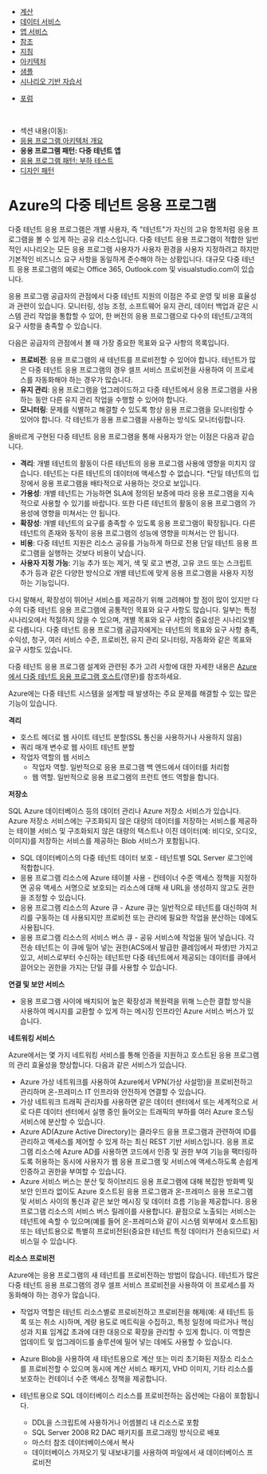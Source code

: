 ﻿<properties 
	pageTitle="Azure 계정 만들기" 
	description="계정 만들기" 
	authors="" 
	manager="wpickett" 
	editor="" 
	services="" 
	documentationCenter=".net"/>

<tags 
	ms.service="multiple" 
	ms.workload="na" 
	ms.tgt_pltfrm="na" 
	ms.devlang="dotnet" 
	ms.topic="article" 
	ms.date="11/11/2014" 
	ms.author="wpickett"/>


<div>
<div class="left-nav">
<div class="static-nav">
<ul>
<li class="menu-nodejs-compute"><a href="/ko-kr/develop/net/compute/">계산</a></li>
<li class="menu-nodejs-data"><a href="/ko-kr/develop/net/data/">데이터 서비스</a></li>
<li class="menu-nodejs-appservices"><a href="/ko-kr/develop/net/app-services/">앱 서비스</a></li>
<li><a href="/ko-kr/develop/net/reference/">참조</a></li>
<li><a href="/ko-kr/develop/net/guidance/">지침</a></li>
<li><a href="/ko-kr/develop/net/architecture/">아키텍처</a></li>
<li><a href="/ko-kr/develop/net/samples/">샘플</a></li>
<li><a href="/ko-kr/develop/net/end-to-end-Apps/">시나리오 기반 자습서</a></li>
</ul>
<ul class="links">
<li class="forum"><a href="/ko-kr/support/forums/">포럼</a></li>
</ul>
</div>
<div class="floating-nav jump-to"><br />
<ul>
<li>섹션 내용(이동):</li>
<li><a href="/ko-kr/develop/net/architecture/#overviews">응용 프로그램 아키텍처 개요</a></li>
<li><strong>응용 프로그램 패턴: 다중 테넌트 앱</strong></li>
<li><a href="/ko-kr/develop/net/architecture/load-testing-pattern/">응용 프로그램 패턴: 부하 테스트</a></li>
<li><a href="/ko-kr/develop/net/architecture/#designpatterns">디자인 패턴</a></li>
</ul>
</div>
</div>
</div>

# Azure의 다중 테넌트 응용 프로그램

다중 테넌트 응용 프로그램은 개별 사용자, 즉 "테넌트"가 자신의 고유 항목처럼 응용 프로그램을 볼 수 있게 하는 공유 리소스입니다. 다중 테넌트 응용 프로그램이 적합한 일반적인 시나리오는 모든 응용 프로그램 사용자가 사용자 환경을 사용자 지정하려고 하지만 기본적인 비즈니스 요구 사항을 동일하게 준수해야 하는 상황입니다. 대규모 다중 테넌트 응용 프로그램의 예로는 Office 365, Outlook.com 및 visualstudio.com이 있습니다.

응용 프로그램 공급자의 관점에서 다중 테넌트 지원의 이점은 주로 운영 및 비용 효율성과 관련이 있습니다. 모니터링, 성능 조정, 소프트웨어 유지 관리, 데이터 백업과 같은 시스템 관리 작업을 통합할 수 있어, 한 버전의 응용 프로그램으로 다수의 테넌트/고객의 요구 사항을 충족할 수 있습니다.

다음은 공급자의 관점에서 볼 때 가장 중요한 목표와 요구 사항의 목록입니다.

- **프로비전**: 응용 프로그램의 새 테넌트를 프로비전할 수 있어야 합니다.  테넌트가 많은 다중 테넌트 응용 프로그램의 경우 셀프 서비스 프로비전을 사용하여 이 프로세스를 자동화해야 하는 경우가 많습니다.
- **유지 관리**: 응용 프로그램을 업그레이드하고 다중 테넌트에서 응용 프로그램을 사용하는 동안 다른 유지 관리 작업을 수행할 수 있어야 합니다. 
- **모니터링**: 문제를 식별하고 해결할 수 있도록 항상 응용 프로그램을 모니터링할 수 있어야 합니다. 각 테넌트가 응용 프로그램을 사용하는 방식도 모니터링합니다.

올바르게 구현된 다중 테넌트 응용 프로그램을 통해 사용자가 얻는 이점은 다음과 같습니다.

- **격리**: 개별 테넌트의 활동이 다른 테넌트의 응용 프로그램 사용에 영향을 미치지 않습니다. 테넌트는 다른 테넌트의 데이터에 액세스할 수 없습니다. *단일 테넌트의 입장에서 응용 프로그램을 배타적으로 사용하는 것으로 보입니다.
- **가용성**: 개별 테넌트는 가능하면 SLA에 정의된 보증에 따라 응용 프로그램을 지속적으로 사용할 수 있기를 바랍니다. 또한 다른 테넌트의 활동이 응용 프로그램의 가용성에 영향을 미쳐서는 안 됩니다.
- **확장성**: 개별 테넌트의 요구를 충족할 수 있도록 응용 프로그램이 확장됩니다. 다른 테넌트의 존재와 동작이 응용 프로그램의 성능에 영향을 미쳐서는 안 됩니다. 
- **비용**: 다중 테넌트 지원은 리소스 공유를 가능하게 하므로 전용 단일 테넌트 응용 프로그램을 실행하는 것보다 비용이 낮습니다. 
- **사용자 지정 가능**: 기능 추가 또는 제거, 색 및 로고 변경, 고유 코드 또는 스크립트 추가 등과 같은 다양한 방식으로 개별 테넌트에 맞게 응용 프로그램을 사용자 지정하는 기능입니다.
 
다시 말해서, 확장성이 뛰어난 서비스를 제공하기 위해 고려해야 할 점이 많이 있지만 다수의 다중 테넌트 응용 프로그램에 공통적인 목표와 요구 사항도 많습니다. 일부는 특정 시나리오에서 적절하지 않을 수 있으며, 개별 목표와 요구 사항의 중요성은 시나리오별로 다릅니다. 다중 테넌트 응용 프로그램 공급자에게는 테넌트의 목표와 요구 사항 충족, 수익성, 청구, 여러 서비스 수준, 프로비전, 유지 관리 모니터링, 자동화와 같은 목표와 요구 사항도 있습니다. 

다중 테넌트 응용 프로그램 설계와 관련된 추가 고려 사항에 대한 자세한 내용은 [Azure에서 다중 테넌트 응용 프로그램 호스트][](영문)를 참조하세요.

Azure에는 다중 테넌트 시스템을 설계할 때 발생하는 주요 문제를 해결할 수 있는 많은 기능이 있습니다. 

**격리** 

- 호스트 헤더로 웹 사이트 테넌트 분할(SSL 통신을 사용하거나 사용하지 않음)
- 쿼리 매개 변수로 웹 사이트 테넌트 분할
- 작업자 역할의 웹 서비스
	- 작업자 역할. 일반적으로 응용 프로그램 백 엔드에서 데이터를 처리함
	- 웹 역할. 일반적으로 응용 프로그램의 프런트 엔드 역할을 합니다.

**저장소**

SQL Azure 데이터베이스 등의 데이터 관리나 Azure 저장소 서비스가 있습니다. Azure 저장소 서비스에는 구조화되지 않은 대량의 데이터를 저장하는 서비스를 제공하는 테이블 서비스 및 구조화되지 않은 대량의 텍스트나 이진 데이터(예: 비디오, 오디오, 이미지)를 저장하는 서비스를 제공하는 Blob 서비스가 포함됩니다.

- SQL 데이터베이스의 다중 테넌트 데이터 보호 - 테넌트별 SQL Server 로그인에 적합합니다. 
- 응용 프로그램 리소스에 Azure 테이블 사용 - 컨테이너 수준 액세스 정책을 지정하면 공유 액세스 서명으로 보호되는 리소스에 대해 새 URL을 생성하지 않고도 권한을 조정할 수 있습니다. 
- 응용 프로그램 리소스의 Azure 큐 - Azure 큐는 일반적으로 테넌트를 대신하여 처리를 구동하는 데 사용되지만 프로비전 또는 관리에 필요한 작업을 분산하는 데에도 사용됩니다. 
- 응용 프로그램 리소스의 서비스 버스 큐 - 공유 서비스에 작업을 밀어 넣습니다. 각 전송 테넌트는 이 큐에 밀어 넣는 권한(ACS에서 발급한 클레임에서 파생)만 가지고 있고, 서비스로부터 수신하는 테넌트만 다중 테넌트에서 제공되는 데이터를 큐에서 끌어오는 권한을 가지는 단일 큐를 사용할 수 있습니다. 


**연결 및 보안 서비스**

- 응용 프로그램 사이에 배치되어 높은 확장성과 복원력을 위해 느슨한 결합 방식을 사용하여 메시지를 교환할 수 있게 하는 메시징 인프라인 Azure 서비스 버스가 있습니다. 

**네트워킹 서비스**

Azure에서는 몇 가지 네트워킹 서비스를 통해 인증을 지원하고 호스트된 응용 프로그램의 관리 효율성을 향상합니다. 다음과 같은 서비스가 있습니다. 

- Azure 가상 네트워크를 사용하여 Azure에서 VPN(가상 사설망)을 프로비전하고 관리하며 온-프레미스 IT 인프라와 안전하게 연결할 수 있습니다. 
- 가상 네트워크 트래픽 관리자를 사용하면 같은 데이터 센터에서 또는 세계적으로 서로 다른 데이터 센터에서 실행 중인 들어오는 트래픽의 부하를 여러 Azure 호스팅 서비스에 분산할 수 있습니다. 
- Azure AD(Azure Active Directory)는 클라우드 응용 프로그램과 관련하여 ID를 관리하고 액세스를 제어할 수 있게 하는 최신 REST 기반 서비스입니다. 응용 프로그램 리소스에 Azure AD를 사용하면 코드에서 인증 및 권한 부여 기능을 팩터링하도록 허용하는 동시에 사용자가 웹 응용 프로그램 및 서비스에 액세스하도록 손쉽게 인증하고 권한을 부여할 수 있습니다. 
- Azure 서비스 버스는 분산 및 하이브리드 응용 프로그램에 대해 복잡한 방화벽 및 보안 인프라 없이도 Azure 호스트된 응용 프로그램과 온-프레미스 응용 프로그램 및 서비스 사이의 통신과 같은 보안 메시징 및 데이터 흐름 기능을 제공합니다. 응용 프로그램 리소스의 서비스 버스 릴레이를 사용합니다. 끝점으로 노출되는 서비스는 테넌트에 속할 수 있으며(예를 들어 온-프레미스와 같이 시스템 외부에서 호스트됨) 또는 테넌트용으로 특별히 프로비전된(중요한 테넌트 특정 데이터가 전송되므로) 서비스일 수 있습니다. 



**리소스 프로비전**

Azure에는 응용 프로그램의 새 테넌트를 프로비전하는 방법이 많습니다. 테넌트가 많은 다중 테넌트 응용 프로그램의 경우 셀프 서비스 프로비전을 사용하여 이 프로세스를 자동화해야 하는 경우가 많습니다.

- 작업자 역할은 테넌트 리소스별로 프로비전하고 프로비전을 해제(예: 새 테넌트 등록 또는 취소 시)하며, 계량 용도로 메트릭을 수집하고, 특정 일정에 따르거나 핵심 성과 지표 임계값 초과에 대한 대응으로 확장을 관리할 수 있게 합니다. 이 역할은 업데이트 및 업그레이드를 솔루션에 밀어 넣는 데에도 사용할 수 있습니다. 
- Azure Blob을 사용하여 새 테넌트용으로 계산 또는 미리 초기화된 저장소 리소스를 프로비전할 수 있으며 동시에 계산 서비스 패키지, VHD 이미지, 기타 리소스를 보호하는 컨테이너 수준 액세스 정책을 제공합니다.
- 테넌트용으로 SQL 데이터베이스 리소스를 프로비전하는 옵션에는 다음이 포함됩니다.

	- 	DDL을 스크립트에 사용하거나 어셈블리 내 리소스로 포함 
	- 	SQL Server 2008 R2 DAC 패키지를 프로그래밍 방식으로 배포
	- 	마스터 참조 데이터베이스에서 복사 
	- 	데이터베이스 가져오기 및 내보내기를 사용하여 파일에서 새 데이터베이스 프로비전 



<!--links-->

[Azure에서 다중 테넌트 응용 프로그램 호스트]: http://msdn.microsoft.com/library/hh534480.aspx
[Azure에서 다중 테넌트 응용 프로그램 설계]: http://msdn.microsoft.com/library/windowsazure/hh689716



<!--HONumber=46--> 
